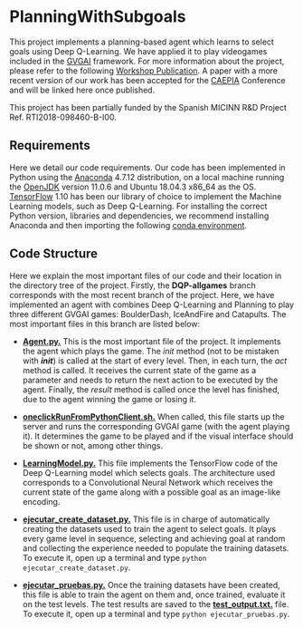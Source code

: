 # PlanningWithSubgoals

This project implements a planning-based agent which learns to select goals using Deep Q-Learning. We have applied it to play videogames included in the [GVGAI](http://www.gvgai.net/) framework. For more information about the project, please refer to the following [Workshop Publication](https://drive.google.com/file/d/1GV-fPLIFe1nHtM56OA3SPpAfENkmjOKv/view). A paper with a more recent version of our work has been accepted for the [CAEPIA](https://caepia20-21.uma.es/) Conference and will be linked here once published.

This project has been partially funded by the Spanish MICINN R\&D Project Ref. RTI2018-098460-B-I00.

## Requirements

Here we detail our code requirements. Our code has been implemented in Python using the [Anaconda](https://www.anaconda.com/) 4.7.12 distribution, on a local machine running the [OpenJDK](https://openjdk.java.net/) version 11.0.6 and Ubuntu 18.04.3 x86_64 as the OS. [TensorFlow](https://www.tensorflow.org/) 1.10 has been our library of choice to implement the Machine Learning models, such as Deep Q-Learning. For installing the correct Python version, libraries and dependencies, we recommend installing Anaconda and then importing the following [conda environment](../../blob/DQP-allgames/env_setup/environment.yml).

## Code Structure

Here we explain the most important files of our code and their location in the directory tree of the project. Firstly, the **DQP-allgames** branch corresponds with the most recent branch of the project. Here, we have implemented an agent with combines Deep Q-Learning and Planning to play three different GVGAI games: BoulderDash, IceAndFire and Catapults. The most important files in this branch are listed below:

* [**Agent.py.**](../../blob/DQP-allgames/GVGAI/clients/GVGAI-PythonClient/src/MyAgent/Agent.py) This is the most important file of the project. It implements the agent which plays the game. The *init* method (not to be mistaken with *__init__*) is called at the start of every level. Then, in each turn, the *act* method is called. It receives the current state of the game as a parameter and needs to return the next action to be executed by the agent. Finally, the *result* method is called once the level has finished, due to the agent winning the game or losing it. 

* [**oneclickRunFromPythonClient.sh.**](../../blob/DQP-allgames/GVGAI/clients/GVGAI-PythonClient/src/oneclickRunFromPythonClient.sh) When called, this file starts up the server and runs the corresponding GVGAI game (with the agent playing it). It determines the game to be played and if the visual interface should be shown or not, among other things.

* [**LearningModel.py.**](../../blob/DQP-allgames/GVGAI/clients/GVGAI-PythonClient/src/oneclickRunFromPythonClient.sh) This file implements the TensorFlow code of the Deep Q-Learning model which selects goals. The architecture used corresponds to a Convolutional Neural Network which receives the current state of the game along with a possible goal as an image-like encoding.

* [**ejecutar_create_dataset.py.**](../../blob/DQP-allgames/GVGAI/clients/GVGAI-PythonClient/src/ejecutar_create_dataset.py) This file is in charge of automatically creating the datasets used to train the agent to select goals. It plays every game level in sequence, selecting and achieving goal at random and collecting the experience needed to populate the training datasets. To execute it, open up a terminal and type `python ejecutar_create_dataset.py`.

* [**ejecutar_pruebas.py.**](../../blob/DQP-allgames/GVGAI/clients/GVGAI-PythonClient/src/ejecutar_pruebas.py) Once the training datasets have been created, this file is able to train the agent on them and, once trained, evaluate it on the test levels. The test results are saved to the [**test_output.txt.**](../blob/DQP-allgames/GVGAI/clients/GVGAI-PythonClient/src/test_output.txt) file. To execute it, open up a terminal and type `python ejecutar_pruebas.py`.
